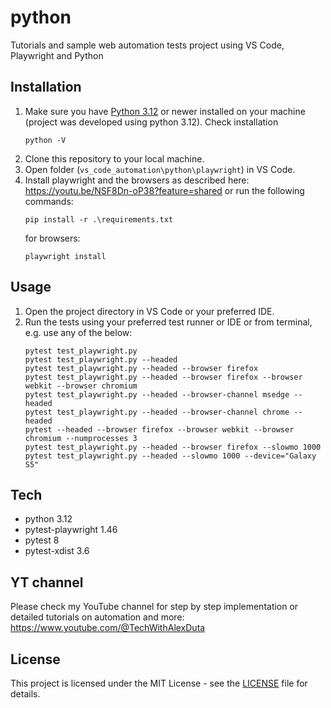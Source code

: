 # python
Tutorials and sample web automation tests project using VS Code, Playwright and Python

## Installation
1. Make sure you have [Python 3.12](https://www.python.org/downloads/) or newer installed on your machine (project was developed using python 3.12). Check installation
    ```PS
    python -V
    ```
2. Clone this repository to your local machine.
3. Open folder (`vs_code_automation\python\playwright`) in VS Code. 
4. Install playwright and the browsers as described here: https://youtu.be/NSF8Dn-oP38?feature=shared or run the following commands:
    ```PS
    pip install -r .\requirements.txt
    ```
    for browsers:
    ```PS
    playwright install
    ```

## Usage
1. Open the project directory in VS Code or your preferred IDE. 
3. Run the tests using your preferred test runner or IDE or from terminal, e.g. use any of the below:
    ```PS
    pytest test_playwright.py
    pytest test_playwright.py --headed
    pytest test_playwright.py --headed --browser firefox
    pytest test_playwright.py --headed --browser firefox --browser webkit --browser chromium
    pytest test_playwright.py --headed --browser-channel msedge --headed
    pytest test_playwright.py --headed --browser-channel chrome --headed
    pytest --headed --browser firefox --browser webkit --browser chromium --numprocesses 3
    pytest test_playwright.py --headed --browser firefox --slowmo 1000
    pytest test_playwright.py --headed --slowmo 1000 --device="Galaxy S5"
    ```

## Tech
- python 3.12
- pytest-playwright 1.46
- pytest 8
- pytest-xdist 3.6

## YT channel
Please check my YouTube channel for step by step implementation or detailed tutorials on automation and more: https://www.youtube.com/@TechWithAlexDuta

## License
This project is licensed under the MIT License - see the [LICENSE](LICENSE) file for details.